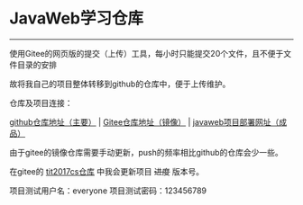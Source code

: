 # JavaWeb学习仓库
------
使用Gitee的网页版的提交（上传）工具，每小时只能提交20个文件，且不便于文件目录的安排

故将我自己的项目整体转移到github的仓库中，便于上传维护。

仓库及项目连接：

[github仓库地址（主要）](https://github.com/HatsuneMona/JavaWeb_Study)  |  [Gitee仓库地址（镜像）](https://gitee.com/HatsuneMona/JavaWeb_Study)  |  [javaweb项目部署网址（成品）](https://javaweb.moeneko.top)

由于gitee的镜像仓库需要手动更新，push的频率相比github的仓库会少一些。

在gitee的 [tit2017cs仓库](https://gitee.com/ychs168/tit2017cs) 中我会更新项目 ~~进度~~ 版本号。

项目测试用户名：everyone
项目测试密码：123456789